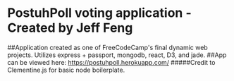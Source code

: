 # PostuhPoll voting application - Created by Jeff Feng 
##Application created as one of FreeCodeCamp's final dynamic web projects. Utilizes express + passport, mongodb, react, D3, and jade.
##App can be viewed here: https://postuhpoll.herokuapp.com/
#####Credit to Clementine.js for basic node boilerplate. 
